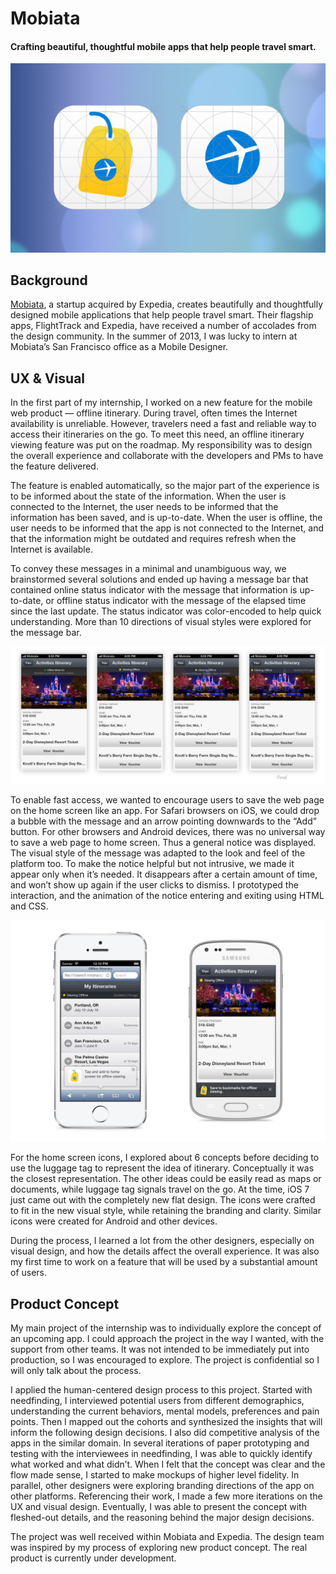 # Mobiata

#### Crafting beautiful, thoughtful mobile apps that help people travel smart.

![Mobiata](../../images/design/mobiata-1.jpg "Mobiata")

## Background

[Mobiata](https://www.mobiata.com/), a startup acquired by Expedia, creates beautifully and thoughtfully designed mobile applications that help people travel smart. Their flagship apps, FlightTrack and Expedia, have received a number of accolades from the design community. In the summer of 2013, I was lucky to intern at Mobiata’s San Francisco office as a Mobile Designer.

## UX & Visual

In the first part of my internship, I worked on a new feature for the mobile web product — offline itinerary. During travel, often times the Internet availability is unreliable. However, travelers need a fast and reliable way to access their itineraries on the go. To meet this need, an offline itinerary viewing feature was put on the roadmap. My responsibility was to design the overall experience and collaborate with the developers and PMs to have the feature delivered.

The feature is enabled automatically, so the major part of the experience is to be informed about the state of the information. When the user is connected to the Internet, the user needs to be informed that the information has been saved, and is up-to-date. When the user is offline, the user needs to be informed that the app is not connected to the Internet, and that the information might be outdated and requires refresh when the Internet is available.

To convey these messages in a minimal and unambiguous way, we brainstormed several solutions and ended up having a message bar that contained online status indicator with the message that information is up-to-date, or offline status indicator with the message of the elapsed time since the last update. The status indicator was color-encoded to help quick understanding. More than 10 directions of visual styles were explored for the message bar.

![Mobiata](../../images/design/mobiata-2.jpg "Mobiata")

To enable fast access, we wanted to encourage users to save the web page on the home screen like an app. For Safari browsers on iOS, we could drop a bubble with the message and an arrow pointing downwards to the “Add” button. For other browsers and Android devices, there was no universal way to save a web page to home screen. Thus a general notice was displayed. The visual style of the message was adapted to the look and feel of the platform too. To make the notice helpful but not intrusive, we made it appear only when it’s needed. It disappears after a certain amount of time, and won’t show up again if the user clicks to dismiss. I prototyped the interaction, and the animation of the notice entering and exiting using HTML and CSS.

![Mobiata](../../images/design/mobiata-3.jpg "Mobiata")

For the home screen icons, I explored about 6 concepts before deciding to use the luggage tag to represent the idea of itinerary. Conceptually it was the closest representation. The other ideas could be easily read as maps or documents, while luggage tag signals travel on the go. At the time, iOS 7 just came out with the completely new flat design. The icons were crafted to fit in the new visual style, while retaining the branding and clarity. Similar icons were created for Android and other devices.

During the process, I learned a lot from the other designers, especially on visual design, and how the details affect the overall experience. It was also my first time to work on a feature that will be used by a substantial amount of users.

## Product Concept

My main project of the internship was to individually explore the concept of an upcoming app. I could approach the project in the way I wanted, with the support from other teams. It was not intended to be immediately put into production, so I was encouraged to explore. The project is confidential so I will only talk about the process.

I applied the human-centered design process to this project. Started with needfinding, I interviewed potential users from different demographics, understanding the current behaviors, mental models, preferences and pain points. Then I mapped out the cohorts and synthesized the insights that will inform the following design decisions. I also did competitive analysis of the apps in the similar domain. In several iterations of paper prototyping and testing with the interviewees in needfinding, I was able to quickly identify what worked and what didn’t. When I felt that the concept was clear and the flow made sense, I started to make mockups of higher level fidelity. In parallel, other designers were exploring branding directions of the app on other platforms. Referencing their work, I made a few more iterations on the UX and visual design. Eventually, I was able to present the concept with fleshed-out details, and the reasoning behind the major design decisions.

The project was well received within Mobiata and Expedia. The design team was inspired by my process of exploring new product concept. The real product is currently under development.

